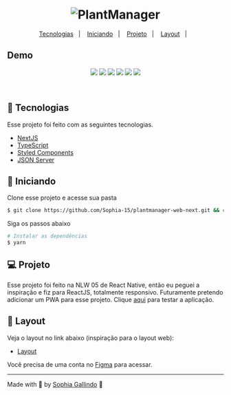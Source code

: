 <h1 align="center">
    <img alt="PlantManager" title="PlantManager" src="https://raw.githubusercontent.com/birobirobiro/nlw-05-plantmanager/5a583f20d0e88fdf4afd88d1cee338e12556ccb4/.github/logo.svg" />
</h1>

<p align="center">
  <a href="#-tecnologias">Tecnologias</a>&nbsp;&nbsp;&nbsp;|&nbsp;&nbsp;&nbsp;
  <a href="#-iniciando">Iniciando</a>&nbsp;&nbsp;&nbsp;|&nbsp;&nbsp;&nbsp;
  <a href="#-projeto">Projeto</a>&nbsp;&nbsp;&nbsp;|&nbsp;&nbsp;&nbsp;
  <a href="#-layout">Layout</a>&nbsp;&nbsp;&nbsp;|&nbsp;&nbsp;&nbsp;
</p> 


## Demo

<p  align="center">
  <img src="https://user-images.githubusercontent.com/67246528/144736475-748ae437-27f6-4f53-a8e7-c0ade4cf19bb.jpeg"/>
  <img src="https://user-images.githubusercontent.com/67246528/144736489-0af21aae-376b-47e9-8d88-19611e118276.jpeg"/>
  <img src="https://user-images.githubusercontent.com/67246528/144736509-6a04273c-ce22-4368-a834-6cc67fd020a0.jpeg"/>
  <img src="https://user-images.githubusercontent.com/67246528/144736512-d841ff4f-f1a0-426d-bf7c-79355cfdec90.jpeg"/>
  <img src="https://user-images.githubusercontent.com/67246528/144736547-09619bad-2104-4eec-8013-cac8b041a1d0.jpeg"/>
  <img src="https://user-images.githubusercontent.com/67246528/144736529-6c87edd0-068e-4584-8b07-1f5031936da5.jpeg"/> 
</p>


<br>


## 🧪 Tecnologias

Esse projeto foi feito com as seguintes tecnologias.

- [NextJS](https://nextjs.org)
- [TypeScript](https://www.typescriptlang.org/)
- [Styled Components](https://styled-components.com)
- [JSON Server](https://www.npmjs.com/package/json-server)


## 🚀 Iniciando

Clone esse projeto e acesse sua pasta

```bash
$ git clone https://github.com/Sophia-15/plantmanager-web-next.git && cd plantmanager-web-next
```

Siga os passos abaixo
```bash
# Instalar as dependências 
$ yarn 
```

## 💻 Projeto

Esse projeto foi feito na NLW 05 de React Native, então eu peguei a inspiração e fiz para ReactJS, totalmente responsivo. Futuramente pretendo adicionar um PWA para esse projeto. Clique [aqui](https://plantmanager-web.herokuapp.com) para testar a aplicação.


## 🔖 Layout

Veja o layout no link abaixo (inspiração para o layout web):

- [Layout](https://www.figma.com/file/IhQRtrOZdu3TrvkPYREzOy/PlantManager) 

Você precisa de uma conta no [Figma](http://figma.com/) para acessar.

---

Made with 💜 by [Sophia Gallindo](https://www.github.com/sophia-15) 👋 

